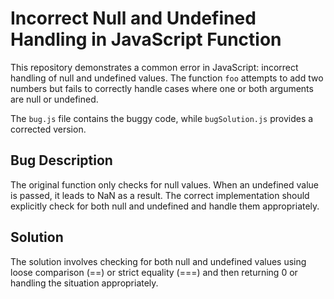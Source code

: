 # Incorrect Null and Undefined Handling in JavaScript Function

This repository demonstrates a common error in JavaScript: incorrect handling of null and undefined values. The function `foo` attempts to add two numbers but fails to correctly handle cases where one or both arguments are null or undefined.

The `bug.js` file contains the buggy code, while `bugSolution.js` provides a corrected version.

## Bug Description
The original function only checks for null values. When an undefined value is passed, it leads to NaN as a result. The correct implementation should explicitly check for both null and undefined and handle them appropriately.

## Solution
The solution involves checking for both null and undefined values using loose comparison (==) or strict equality (===) and then returning 0 or handling the situation appropriately.